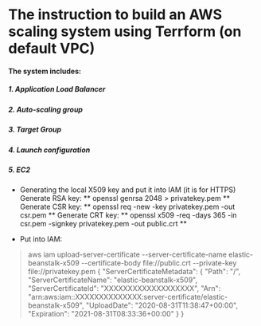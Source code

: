 # The instruction to build an AWS scaling system using Terrform (on default VPC)
#### The system includes:
##### 1. Application Load Balancer
##### 2. Auto-scaling group
##### 3. Target Group
##### 4. Launch configuration
##### 5. EC2

* Generating the local X509 key and put it into IAM (it is for HTTPS)
 Generate RSA key: 
 ** openssl genrsa 2048 > privatekey.pem ** 
 Generate CSR key: 
 ** openssl req -new -key privatekey.pem -out csr.pem **
 Generate CRT key: 
 ** openssl x509 -req -days 365 -in csr.pem -signkey privatekey.pem -out public.crt **

* Put into IAM:
> aws iam upload-server-certificate --server-certificate-name elastic-beanstalk-x509 --certificate-body file://public.crt --private-key file://privatekey.pem
> {
>    "ServerCertificateMetadata": {
>        "Path": "/",
>        "ServerCertificateName": "elastic-beanstalk-x509",
>         "ServerCertificateId": "XXXXXXXXXXXXXXXXXXX",
>         "Arn": "arn:aws:iam::XXXXXXXXXXXXXX:server-certificate/elastic-beanstalk-x509",
>         "UploadDate": "2020-08-31T11:38:47+00:00",
>         "Expiration": "2021-08-31T08:33:36+00:00"
>     }
> }
